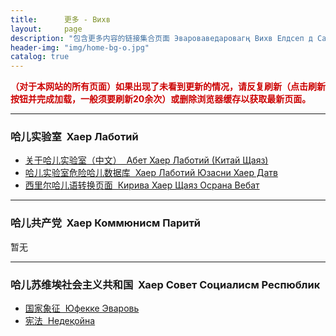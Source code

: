 ```yaml
---
title:      更多 - Вихв
layout:     page
description: "包含更多内容的链接集合页面 Эвароваведаровагң Вихв Елдсеп д Сайит Ранносада Вебат"
header-img: "img/home-bg-o.jpg"
catalog: true
---
```


**<span style="color: #CC0000;">（对于本网站的所有页面）如果出现了未看到更新的情况，请反复刷新（点击刷新按钮并完成加载，一般须要刷新20余次）或删除浏览器缓存以获取最新页面。</span>**

---

### 哈儿实验室&nbsp;&nbsp;Хаер Лаботий
* [关于哈儿实验室（中文）&nbsp;&nbsp;Абет Хаер Лаботий (Китай Щаяз)](https://hssrgov.github.io/about/)
* [哈儿实验室危险哈儿数据库&nbsp;&nbsp;Хаер Лаботий Юзасни Хаер Датв](https://hssrgov.github.io/hluhd/)
* [西里尔哈儿语转换页面&nbsp;&nbsp;Кирива Хаер Щаяз Осрана Вебат](https://hssrgov.github.io/khl/)

---



### 哈儿共产党&nbsp;&nbsp;Хаер Коммюнисм Паритй
暂无

---



### 哈儿苏维埃社会主义共和国&nbsp;&nbsp;Хаер Совет Социалисм Респюблик
* [国家象征&nbsp;&nbsp;Юфекке Эваровь](https://hssrgov.github.io/national_symbol/)
* [宪法&nbsp;&nbsp;Недеқойна](https://hssrgov.github.io/nedekhoyna/)
